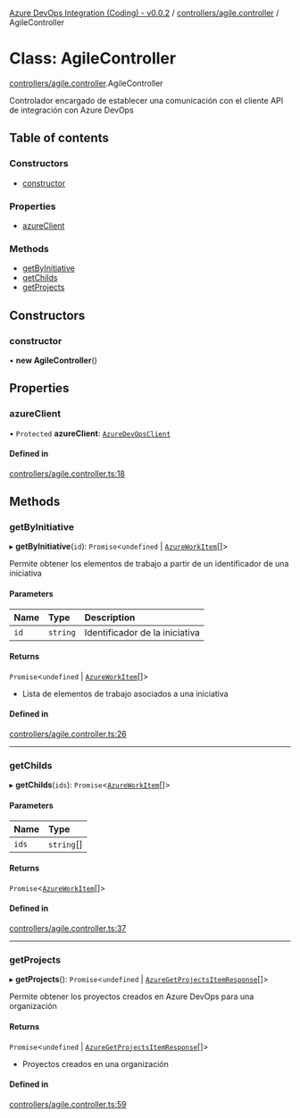 [Azure DevOps Integration (Coding) - v0.0.2](../README.md) / [controllers/agile.controller](../modules/controllers_agile_controller.md) / AgileController

# Class: AgileController

[controllers/agile.controller](../modules/controllers_agile_controller.md).AgileController

Controlador encargado de establecer una comunicación con el cliente API de integración
con Azure DevOps

## Table of contents

### Constructors

- [constructor](controllers_agile_controller.AgileController.md#constructor)

### Properties

- [azureClient](controllers_agile_controller.AgileController.md#azureclient)

### Methods

- [getByInitiative](controllers_agile_controller.AgileController.md#getbyinitiative)
- [getChilds](controllers_agile_controller.AgileController.md#getchilds)
- [getProjects](controllers_agile_controller.AgileController.md#getprojects)

## Constructors

### constructor

• **new AgileController**()

## Properties

### azureClient

• `Protected` **azureClient**: [`AzureDevOpsClient`](services_azure_devops_client.AzureDevOpsClient.md)

#### Defined in

[controllers/agile.controller.ts:18](https://github.com/jeysgar1/azure-devops-api-kms/blob/c1ba83d/src/controllers/agile.controller.ts#L18)

## Methods

### getByInitiative

▸ **getByInitiative**(`id`): `Promise`<`undefined` \| [`AzureWorkItem`](models_azureDevOps_azureWorkItem.AzureWorkItem.md)[]\>

Permite obtener los elementos de trabajo a partir de un identificador de una iniciativa

#### Parameters

| Name | Type | Description |
| :------ | :------ | :------ |
| `id` | `string` | Identificador de la iniciativa |

#### Returns

`Promise`<`undefined` \| [`AzureWorkItem`](models_azureDevOps_azureWorkItem.AzureWorkItem.md)[]\>

- Lista de elementos de trabajo asociados a una iniciativa

#### Defined in

[controllers/agile.controller.ts:26](https://github.com/jeysgar1/azure-devops-api-kms/blob/c1ba83d/src/controllers/agile.controller.ts#L26)

___

### getChilds

▸ **getChilds**(`ids`): `Promise`<[`AzureWorkItem`](models_azureDevOps_azureWorkItem.AzureWorkItem.md)[]\>

#### Parameters

| Name | Type |
| :------ | :------ |
| `ids` | `string`[] |

#### Returns

`Promise`<[`AzureWorkItem`](models_azureDevOps_azureWorkItem.AzureWorkItem.md)[]\>

#### Defined in

[controllers/agile.controller.ts:37](https://github.com/jeysgar1/azure-devops-api-kms/blob/c1ba83d/src/controllers/agile.controller.ts#L37)

___

### getProjects

▸ **getProjects**(): `Promise`<`undefined` \| [`AzureGetProjectsItemResponse`](models_azureDevOps_getProjects_azureGetProjectsItemResponse.AzureGetProjectsItemResponse.md)[]\>

Permite obtener los proyectos creados en Azure DevOps para una organización

#### Returns

`Promise`<`undefined` \| [`AzureGetProjectsItemResponse`](models_azureDevOps_getProjects_azureGetProjectsItemResponse.AzureGetProjectsItemResponse.md)[]\>

- Proyectos creados en una organización

#### Defined in

[controllers/agile.controller.ts:59](https://github.com/jeysgar1/azure-devops-api-kms/blob/c1ba83d/src/controllers/agile.controller.ts#L59)
